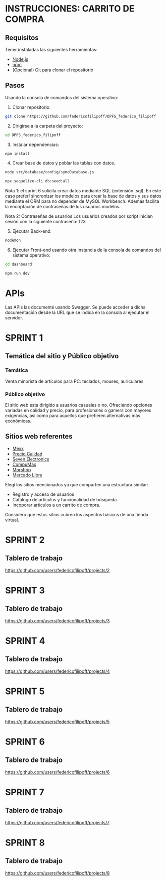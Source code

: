 # INSTRUCCIONES: CARRITO DE COMPRA

## Requisitos

Tener instaladas las siguientes herramientas:

- [Node.js](https://nodejs.org/)
- [npm](https://www.npmjs.com/)
- (Opcional) [Git](https://git-scm.com/) para clonar el repositorio

## Pasos

Usando la consola de comandos del sistema operativo:

1. Clonar repositorio:

```bash
git clone https://github.com/federicofilipoff/DPFS_federico_filipoff
```

2. Dirigirse a la carpeta del proyecto:

```bash
cd DPFS_federico_filipoff
```

3. Instalar dependencias:

```bash
npm install
```

4.  Crear base de datos y poblar las tablas con datos.

```bash
node src/database/config/syncDatabase.js
```

```bash
npx sequelize-cli db:seed:all
```

Nota 1: el sprint 6 solicita crear datos mediante SQL (extensión .sql).
En este caso preferí sincronizar los modelos para crear la base de datos
y sus datos mediante el ORM para no depender de MySQL Workbench.
Además facilita la encriptación de contraseñas de los usuarios modelos.

Nota 2: Contraseñas de usuarios
Los usuarios creados por script inician sesión con la siguiente contraseña: 123

5.  Ejecutar Back-end:

```bash
nodemon
```

6. Ejecutar Front-end usando otra instancia de la consola de comandos del sistema operativo:

```bash
cd dashboard
```

```bash
npm run dev
```

# APIs

Las APIs las documenté usando Swagger.
Se puede acceder a dicha documentación desde la URL que se indica en la consola al ejecutar el servidor.

# SPRINT 1

## Temática del sitio y Público objetivo

### **Temática**

Venta minorísta de artículos para PC: teclados, mouses, auriculares.

### **Público objetivo**

El sitio web esta dirigido a usuarios casuales o no.
Ofreciendo opciones variadas en calidad y precio, para profesionales o gamers
con mayores exigencias, así como para aquellos que prefieren alternativas más económicas.

## Sitios web referentes

- [Mexx](https://www.mexx.com.ar/)
- [Precio Calidad](https://www.precio-calidad.com.ar/)
- [Seven Electronics](https://www.sevenelectronics.com.ar/)
- [CompuMax](https://compumax.com.ar/)
- [Morshop](https://www.morshop.com.ar/)
- [Mercado Libre](https://www.mercadolibre.com.ar/)

Elegí los sitios mencionados ya que comparten una estructura similar:

- Registro y acceso de usuarios
- Catálogo de artículos y funcionalidad de búsqueda.
- Incoporar artículos a un carrito de compra.

Considero que estos sitios cubren los aspectos básicos de una tienda virtual.

# SPRINT 2

## Tablero de trabajo

https://github.com/users/federicofilipoff/projects/2

# SPRINT 3

## Tablero de trabajo

https://github.com/users/federicofilipoff/projects/3

# SPRINT 4

## Tablero de trabajo

https://github.com/users/federicofilipoff/projects/4

# SPRINT 5

## Tablero de trabajo

https://github.com/users/federicofilipoff/projects/5

# SPRINT 6

## Tablero de trabajo

https://github.com/users/federicofilipoff/projects/6

# SPRINT 7

## Tablero de trabajo

https://github.com/users/federicofilipoff/projects/7

# SPRINT 8

## Tablero de trabajo

https://github.com/users/federicofilipoff/projects/8
